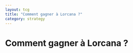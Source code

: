 ```yaml
---
layout: tcg
title: "Comment gagner à Lorcana ?"
category: strategy
---
```


# Comment gagner à Lorcana ?

